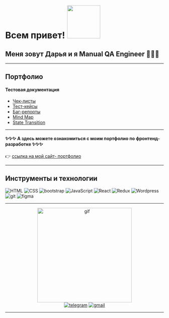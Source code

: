 <h1>Всем привет! <img src="https://media.giphy.com/media/IpM4kYGnxqmE02P9rr/giphy.gif" width="105px" /></h1>
<h2>Меня зовут Дарья и я Manual QA Engineer 👩‍💻🐞</h2>

---

<h2>Портфолио</h2>
<h4>Тестовая документация</h4>
<ul>
  <li><a href="https://github.com/DariaDovydova/checklists">Чек-листы</a></li>
  <li><a href="https://github.com/DariaDovydova/test-cases">Тест-кейсы</a></li>
  <li><a href="https://github.com/DariaDovydova/Bug-reports">Баг-репорты</a></li>
  <li><a href="https://github.com/DariaDovydova/Mind-map">Mind Map</a></li>
  <li><a href="https://github.com/DariaDovydova/State-transition">State Transition</a></li>
</ul>

---


<h4>✨✨✨ А здесь можете ознакомиться с моим портфолио по фронтенд-разработке ✨✨✨</h4>
<p>👉 <a href="https://dovydova-daria.glitch.me">ссылка на мой сайт- портфолио</a></p>

---

<h2>Инструменты и технологии</h2>
<div id="badges">
  <img src="https://img.shields.io/badge/html5-%23E34F26.svg?style=for-the-badge&logo=html5&logoColor=white" alt="HTML"/>
  <img src="https://img.shields.io/badge/css3-%231572B6.svg?style=for-the-badge&logo=css3&logoColor=white" alt="CSS"/>
  <img src="https://img.shields.io/badge/bootstrap-%238511FA.svg?style=for-the-badge&logo=bootstrap&logoColor=white" alt="bootstrap" />
  <img src="https://img.shields.io/badge/javascript-%23323330.svg?style=for-the-badge&logo=javascript&logoColor=%23F7DF1E" alt="JavaScript"/>
  <img src="https://img.shields.io/badge/react-%2320232a.svg?style=for-the-badge&logo=react&logoColor=%2361DAFB" alt="React" />
  <img src="https://img.shields.io/badge/redux-%23593d88.svg?style=for-the-badge&logo=redux&logoColor=white" alt="Redux" />
  <img src="https://img.shields.io/badge/WordPress-%23117AC9.svg?style=for-the-badge&logo=WordPress&logoColor=white" alt="Wordpress" />
  <img src="https://img.shields.io/badge/git-%23F05033.svg?style=for-the-badge&logo=git&logoColor=white" alt="git" />
  <img src="https://img.shields.io/badge/figma-%23F24E1E.svg?style=for-the-badge&logo=figma&logoColor=white" alt="figma" />
</div>

---

<div align="center">
  <div>
    <img src="https://media4.giphy.com/media/v1.Y2lkPTc5MGI3NjExOWpoYWd5eXo0Z2o2Zm52ejhlMnp4NjZtNDZ2d3VuNTM0eGxod2N0ZyZlcD12MV9pbnRlcm5hbF9naWZfYnlfaWQmY3Q9cw/ieyl9zmCjO4b4t6qoY/giphy.gif" width="300px" alt="gif" />
  </div>
  <div>
    <a href="https://t.me/DovydovaDaria"><img src="https://img.shields.io/badge/Telegram-2CA5E0?style=for-the-badge&logo=telegram&logoColor=white" alt="telegram" /></a>
    <a href="mailto:daria.dovydova96@gmail.com"><img src="https://img.shields.io/badge/Gmail-D14836?style=for-the-badge&logo=gmail&logoColor=white" alt="gmail" /></a>
  </div>
</div>

---



